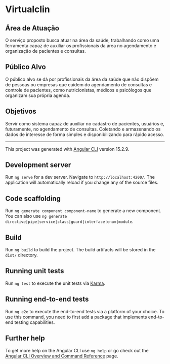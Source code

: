 # Virtualclin

## Área de Atuação
O serviço proposto busca atuar na área da saúde, trabalhando como uma ferramenta capaz de auxiliar os profissionais da área no agendamento e organização de pacientes e consultas.
 
## Público Alvo
O público alvo se dá por profissionais da área da saúde que não dispõem de pessoas ou empresas que cuidem do agendamento de consultas e controle de pacientes, como nutricionistas, médicos e psicólogos que organizam sua própria agenda. 

## Objetivos
Servir como sistema capaz de auxiliar no cadastro de pacientes, usuários e, futuramente, no agendamento de consultas. Coletando e armazenando os dados de interesse de forma simples e disponibilizando para rápido acesso.

-------------------------

This project was generated with [Angular CLI](https://github.com/angular/angular-cli) version 15.2.9.

## Development server

Run `ng serve` for a dev server. Navigate to `http://localhost:4200/`. The application will automatically reload if you change any of the source files.

## Code scaffolding

Run `ng generate component component-name` to generate a new component. You can also use `ng generate directive|pipe|service|class|guard|interface|enum|module`.

## Build

Run `ng build` to build the project. The build artifacts will be stored in the `dist/` directory.

## Running unit tests

Run `ng test` to execute the unit tests via [Karma](https://karma-runner.github.io).

## Running end-to-end tests

Run `ng e2e` to execute the end-to-end tests via a platform of your choice. To use this command, you need to first add a package that implements end-to-end testing capabilities.

## Further help

To get more help on the Angular CLI use `ng help` or go check out the [Angular CLI Overview and Command Reference](https://angular.io/cli) page.
